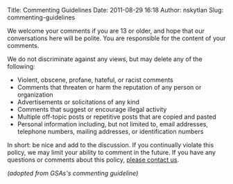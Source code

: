 Title: Commenting Guidelines
Date: 2011-08-29 16:18
Author: nskytlan
Slug: commenting-guidelines

We welcome your comments if you are 13 or older, and hope that our
conversations here will be polite. You are responsible for the content
of your comments.

We do not discriminate against any views, but may delete any of the
following:

-   Violent, obscene, profane, hateful, or racist comments
-   Comments that threaten or harm the reputation of any person or
    organization
-   Advertisements or solicitations of any kind
-   Comments that suggest or encourage illegal activity
-   Multiple off-topic posts or repetitive posts that are copied and
    pasted
-   Personal information including, but not limited to, email addresses,
    telephone numbers, mailing addresses, or identification numbers

In short: be nice and add to the discussion. If you continually violate
this policy, we may limit your ability to comment in the future. If you
have any questions or comments about this policy, [please contact us][].

*(adopted from GSAs's commenting guideline)*

 

  [please contact us]: http://nasa.uservoice.com/
